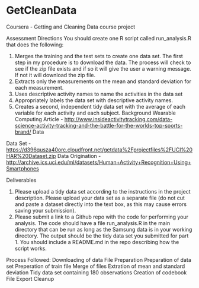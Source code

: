 # GetCleanData
Coursera - Getting and Cleaning Data course project

Assessment Directions
You should create one R script called run_analysis.R that does the following:
1.	Merges the training and the test sets to create one data set. The first step in my procedure is to download the data. The process will check to see if the zip file exists and if so it will give the user a warning message. If not it will download the zip file.
2.	Extracts only the measurements on the mean and standard deviation for each measurement.
3.	Uses descriptive activity names to name the activities in the data set
4.	Appropriately labels the data set with descriptive activity names.
5.	Creates a second, independent tidy data set with the average of each variable for each activity and each subject.
Background
Wearable Computing Article - http://www.insideactivitytracking.com/data-science-activity-tracking-and-the-battle-for-the-worlds-top-sports-brand/
Data


Data Set - https://d396qusza40orc.cloudfront.net/getdata%2Fprojectfiles%2FUCI%20HAR%20Dataset.zip
Data Origination - http://archive.ics.uci.edu/ml/datasets/Human+Activity+Recognition+Using+Smartphones


Deliverables
1.	Please upload a tidy data set according to the instructions in the project description. Please upload your data set as a separate file (do not cut and paste a dataset directly into the text box, as this may cause errors saving your submission).
2.	Please submit a link to a Github repo with the code for performing your analysis. The code should have a file run_analysis.R in the main directory that can be run as long as the Samsung data is in your working directory. The output should be the tidy data set you submitted for part 1. You should include a README.md in the repo describing how the script works.


Process Followed:
Downloading of data
File Preparation
Preparation of data set
Preperation of train file
Merge of files
Extration of mean and standard deviation
Tidy data set containing 180 observations
Creation of codebook
File Export
Cleanup